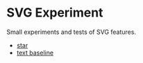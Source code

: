 SVG Experiment
==============

Small experiments and tests of SVG features.



* [star](./polygon/star.html)
* [text baseline](text/baseline.svg)

